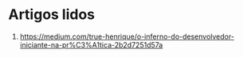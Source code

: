 
# Artigos lidos  

1. https://medium.com/true-henrique/o-inferno-do-desenvolvedor-iniciante-na-pr%C3%A1tica-2b2d7251d57a 
